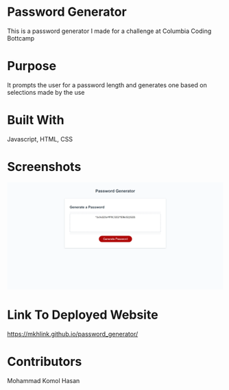 # Password Generator 
This is a password generator I made for a challenge at Columbia Coding Bottcamp

# Purpose
It prompts the user for a password length and generates one based on selections made by the use

# Built With
Javascript, HTML, CSS

# Screenshots
![Deployed Site](./screenshots/deployed.png)

# Link To Deployed Website
https://mkhlink.github.io/password_generator/

# Contributors
Mohammad Komol Hasan
